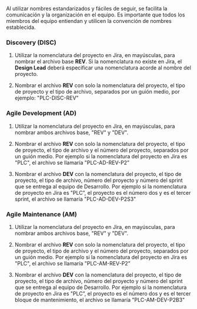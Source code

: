 Al utilizar nombres estandarizados y fáciles de seguir, se facilita la comunicación y la organización en el equipo. Es importante que todos los miembros del equipo entiendan y utilicen la convención de nombres establecida.

### Discovery (DISC)

1.  Utilizar la nomenclatura del proyecto en Jira, en mayúsculas, para nombrar el archivo base **REV**. Si la nomenclatura no existe en Jira, el **Design Lead** deberá especificar una nomenclatura acorde al nombre del proyecto.
    
2.  Nombrar el archivo **REV** con solo la nomenclatura del proyecto, el tipo de proyecto y el tipo de archivo, separados por un guión medio, por ejemplo: "PLC-DISC-REV"
    

### Agile Development (AD)

1.  Utilizar la nomenclatura del proyecto en Jira, en mayúsculas, para nombrar ambos archivos base, "REV" y "DEV".
    
2.  Nombrar el archivo **REV** con solo la nomenclatura del proyecto, el tipo de proyecto, el tipo de archivo y el número del proyecto, separados por un guión medio. Por ejemplo si la nomenclatura del proyecto en Jira es "PLC", el archivo se llamaría "PLC-AD-REV-P2”
    
3.  Nombrar el archivo **DEV** con la nomenclatura del proyecto, el tipo de proyecto, el tipo de archivo, número del proyecto y número del sprint que se entrega al equipo de Desarrollo. Por ejemplo si la nomenclatura de proyecto en Jira es "PLC”, el proyecto es el número dos y es el tercer sprint, el archivo se llamaría "PLC-AD-DEV-P2S3"
    

### Agile Maintenance (AM)

1.  Utilizar la nomenclatura del proyecto en Jira, en mayúsculas, para nombrar ambos archivos base, "REV" y "DEV".
    
2.  Nombrar el archivo **REV** con solo la nomenclatura del proyecto, el tipo de proyecto, el tipo de archivo y el número del proyecto, separados por un guión medio. Por ejemplo si la nomenclatura del proyecto en Jira es "PLC", el archivo se llamaría "PLC-AM-REV-P2”
    
3.  Nombrar el archivo **DEV** con la nomenclatura del proyecto, el tipo de proyecto, el tipo de archivo, número del proyecto y número del sprint que se entrega al equipo de Desarrollo. Por ejemplo si la nomenclatura de proyecto en Jira es "PLC”, el proyecto es el número dos y es el tercer bloque de mantenimiento, el archivo se llamaría "PLC-AM-DEV-P2B3"